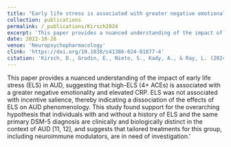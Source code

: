 ```yaml
---
title: "Early life stress is associated with greater negative emotionality and peripheral inflammation in alcohol use disorder"
collection: publications
permalink: /_publications/Kirsch2024
excerpt: 'This paper provides a nuanced understanding of the impact of early life stress (ELS) in AUD, suggesting that high-ELS (4+ ACEs) is associated with a greater negative emotionality and elevated CRP. ELS was not associated with incentive salience, thereby indicating a dissociation of the effects of ELS on AUD phenomenology. This study found support for the overarching hypothesis that individuals with and without a history of ELS and the same primary DSM-5 diagnosis are clinically and biologically distinct in the context of AUD [11, 12], and suggests that tailored treatments for this group, including neuroimmune modulators, are in need of investigation.'
date: 2022-10-26
venue: 'Neuropsychopharmacology'
clink: 'https://doi.org/10.1038/s41386-024-01877-4'
citation: 'Kirsch, D., Grodin, E., Nieto, S., Kady, A., & Ray, L. (2024). Early life stress is associated with greater negative emotionality and peripheral inflammation in alcohol use disorder. Psychopharmacology. doi: 10.1038/s41386-024-01877-4'
---
```

This paper provides a nuanced understanding of the impact of early life stress (ELS) in AUD, suggesting that high-ELS (4+ ACEs) is associated with a greater negative emotionality and elevated CRP. ELS was not associated with incentive salience, thereby indicating a dissociation of the effects of ELS on AUD phenomenology. This study found support for the overarching hypothesis that individuals with and without a history of ELS and the same primary DSM-5 diagnosis are clinically and biologically distinct in the context of AUD [11, 12], and suggests that tailored treatments for this group, including neuroimmune modulators, are in need of investigation.'

